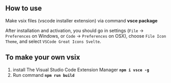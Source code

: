 ## How to use

Make vsix files (vscode installer extension) via command **vsce package**

After installation and activation, you should go in settings (`File` → `Preferences` on Windows, or `Code` → `Preferences` on OSX), choose `File Icon Theme`, and select `VSCode Great Icons Svelte`.

## To make your own vsix

1. install The Visual Studio Code Extension Manager 
   **`npm i vsce -g`**
2. Run command 
   **`npm run build`**
